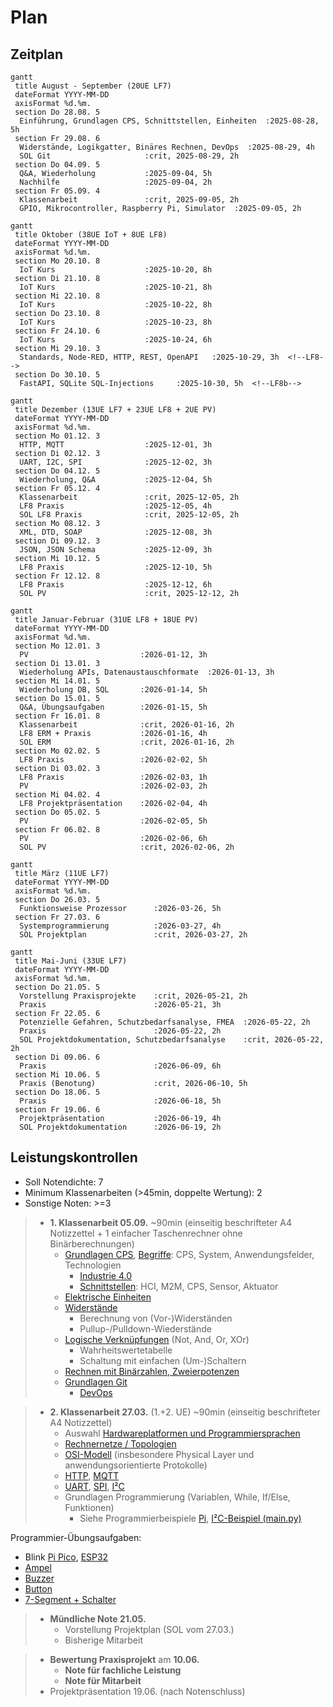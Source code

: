# Plan

## Zeitplan

```mermaid
gantt
 title August - September (20UE LF7)
 dateFormat YYYY-MM-DD
 axisFormat %d.%m.
 section Do 28.08. 5
  Einführung, Grundlagen CPS, Schnittstellen, Einheiten  :2025-08-28, 5h
 section Fr 29.08. 6
  Widerstände, Logikgatter, Binäres Rechnen, DevOps  :2025-08-29, 4h
  SOL Git                     :crit, 2025-08-29, 2h
 section Do 04.09. 5
  Q&A, Wiederholung           :2025-09-04, 5h
  Nachhilfe                   :2025-09-04, 2h
 section Fr 05.09. 4
  Klassenarbeit               :crit, 2025-09-05, 2h
  GPIO, Mikrocontroller, Raspberry Pi, Simulator  :2025-09-05, 2h
```

```mermaid
gantt
 title Oktober (38UE IoT + 8UE LF8)
 dateFormat YYYY-MM-DD
 axisFormat %d.%m.
 section Mo 20.10. 8
  IoT Kurs                    :2025-10-20, 8h
 section Di 21.10. 8
  IoT Kurs                    :2025-10-21, 8h
 section Mi 22.10. 8
  IoT Kurs                    :2025-10-22, 8h
 section Do 23.10. 8
  IoT Kurs                    :2025-10-23, 8h
 section Fr 24.10. 6
  IoT Kurs                    :2025-10-24, 6h
 section Mi 29.10. 3
  Standards, Node-RED, HTTP, REST, OpenAPI   :2025-10-29, 3h  <!--LF8-->
 section Do 30.10. 5
  FastAPI, SQLite SQL-Injections     :2025-10-30, 5h  <!--LF8b-->
```

```mermaid
gantt
 title Dezember (13UE LF7 + 23UE LF8 + 2UE PV)
 dateFormat YYYY-MM-DD
 axisFormat %d.%m.
 section Mo 01.12. 3
  HTTP, MQTT                  :2025-12-01, 3h
 section Di 02.12. 3
  UART, I2C, SPI              :2025-12-02, 3h
 section Do 04.12. 5
  Wiederholung, Q&A           :2025-12-04, 5h
 section Fr 05.12. 4
  Klassenarbeit               :crit, 2025-12-05, 2h
  LF8 Praxis                  :2025-12-05, 4h
  SOL LF8 Praxis              :crit, 2025-12-05, 2h
 section Mo 08.12. 3
  XML, DTD, SOAP              :2025-12-08, 3h
 section Di 09.12. 3
  JSON, JSON Schema           :2025-12-09, 3h
 section Mi 10.12. 5
  LF8 Praxis                  :2025-12-10, 5h
 section Fr 12.12. 8
  LF8 Praxis                  :2025-12-12, 6h
  SOL PV                      :crit, 2025-12-12, 2h
```

```mermaid
gantt
 title Januar-Februar (31UE LF8 + 18UE PV)
 dateFormat YYYY-MM-DD
 axisFormat %d.%m.
 section Mo 12.01. 3
  PV                         :2026-01-12, 3h
 section Di 13.01. 3
  Wiederholung APIs, Datenaustauschformate  :2026-01-13, 3h
 section Mi 14.01. 5
  Wiederholung DB, SQL       :2026-01-14, 5h
 section Do 15.01. 5
  Q&A, Übungsaufgaben        :2026-01-15, 5h
 section Fr 16.01. 8
  Klassenarbeit              :crit, 2026-01-16, 2h
  LF8 ERM + Praxis           :2026-01-16, 4h
  SOL ERM                    :crit, 2026-01-16, 2h
 section Mo 02.02. 5
  LF8 Praxis                 :2026-02-02, 5h
 section Di 03.02. 3
  LF8 Praxis                 :2026-02-03, 1h
  PV                         :2026-02-03, 2h
 section Mi 04.02. 4
  LF8 Projektpräsentation    :2026-02-04, 4h
 section Do 05.02. 5
  PV                         :2026-02-05, 5h
 section Fr 06.02. 8
  PV                         :2026-02-06, 6h
  SOL PV                     :crit, 2026-02-06, 2h
```

```mermaid
gantt
 title März (11UE LF7)
 dateFormat YYYY-MM-DD
 axisFormat %d.%m.
 section Do 26.03. 5
  Funktionsweise Prozessor      :2026-03-26, 5h
 section Fr 27.03. 6
  Systemprogrammierung          :2026-03-27, 4h
  SOL Projektplan               :crit, 2026-03-27, 2h
```

```mermaid
gantt
 title Mai-Juni (33UE LF7)
 dateFormat YYYY-MM-DD
 axisFormat %d.%m.
 section Do 21.05. 5
  Vorstellung Praxisprojekte    :crit, 2026-05-21, 2h
  Praxis                        :2026-05-21, 3h
 section Fr 22.05. 6
  Potenzielle Gefahren, Schutzbedarfsanalyse, FMEA  :2026-05-22, 2h
  Praxis                        :2026-05-22, 2h
  SOL Projektdokumentation, Schutzbedarfsanalyse    :crit, 2026-05-22, 2h
 section Di 09.06. 6
  Praxis                        :2026-06-09, 6h
 section Mi 10.06. 5
  Praxis (Benotung)             :crit, 2026-06-10, 5h
 section Do 18.06. 5
  Praxis                        :2026-06-18, 5h
 section Fr 19.06. 6
  Projektpräsentation           :2026-06-19, 4h
  SOL Projektdokumentation      :2026-06-19, 2h
```

## Leistungskontrollen

* Soll Notendichte: 7 
* Minimum Klassenarbeiten (>45min, doppelte Wertung): 2
* Sonstige Noten: >=3

> * **1. Klassenarbeit 05.09.** ~90min (einseitig beschrifteter A4 Notizzettel + 1 einfacher Taschenrechner ohne Binärberechnungen)
>   * [Grundlagen CPS](grundlagen.md), [Begriffe](buzzwords.md): CPS, System, Anwendungsfelder, Technologien
>     * [Industrie 4.0](industrie40.md)
>     * [Schnittstellen](schnittstellen.md): HCI, M2M, CPS, Sensor, Aktuator
>   * [Elektrische Einheiten](einheiten.md) 
>   * [Widerstände](./resistor.md)
>     * Berechnung von (Vor-)Widerständen
>     * Pullup-/Pulldown-Wiederstände
>   * [Logische Verknüpfungen](./gatter.md) (Not, And, Or, XOr)
>     * Wahrheitswertetabelle
>     * Schaltung mit einfachen (Um-)Schaltern
>   * [Rechnen mit Binärzahlen, Zweierpotenzen](binary.md)
>   * [Grundlagen Git](./git.md)
>     * [DevOps](devops.md)

> * **2. Klassenarbeit 27.03.** (1.+2. UE) ~90min (einseitig beschrifteter A4 Notizzettel)
>   * Auswahl [Hardwareplatformen und Programmiersprachen](./microcontroller/beispiele.md)
>   * [Rechnernetze / Topologien](rechnernetze.md)
>   * [OSI-Modell](osi.md) (insbesondere Physical Layer und anwendungsorientierte Protokolle)
>   * [HTTP](http.md), [MQTT](mqtt.md)
>   * [UART](bituebertragung.md#uart), [SPI](rechnernetze.md#spi), [I²C](rechnernetze.md#i²c)
>   * Grundlagen Programmierung (Variablen, While, If/Else, Funktionen)
>     * Siehe Programmierbeispiele [Pi](pi.md), [I²C-Beispiel (main.py)](rechnernetze.md#i²c)

Programmier-Übungsaufgaben:
* Blink [Pi Pico](https://wokwi.com/projects/300504213470839309), [ESP32](https://wokwi.com/projects/359801682833812481)
* [Ampel](https://wokwi.com/projects/432915684639002625)
* [Buzzer](https://wokwi.com/projects/432915379839949825)
* [Button](https://wokwi.com/projects/432915323107785729)
* [7-Segment + Schalter](https://wokwi.com/projects/300210834979684872)

> * **Mündliche Note 21.05.**
>   * Vorstellung Projektplan (SOL vom 27.03.)
>   * Bisherige Mitarbeit

> * **Bewertung Praxisprojekt** am **10.06.**
>   * **Note für fachliche Leistung**
>   * **Note für Mitarbeit**
> * Projektpräsentation 19.06. (nach Notenschluss)
